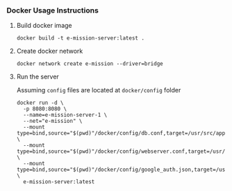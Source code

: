 ### Docker Usage Instructions

1. Build docker image

   ```
   docker build -t e-mission-server:latest .
   ```

2. Create docker network

   ```
   docker network create e-mission --driver=bridge
   ```
   
3. Run the server

   Assuming `config` files are located at `docker/config` folder

   ```
   docker run -d \
     -p 8080:8080 \
     --name=e-mission-server-1 \
     --net="e-mission" \
     --mount type=bind,source="$(pwd)"/docker/config/db.conf,target=/usr/src/app/conf/storage/db.conf,readonly \
     --mount type=bind,source="$(pwd)"/docker/config/webserver.conf,target=/usr/src/app/conf/net/api/webserver.conf,readonly \
     --mount type=bind,source="$(pwd)"/docker/config/google_auth.json,target=/usr/src/app/conf/net/auth/google_auth.json,readonly \
     e-mission-server:latest
   ```
